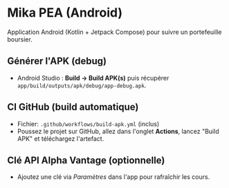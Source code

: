 # Mika PEA (Android)

Application Android (Kotlin + Jetpack Compose) pour suivre un portefeuille boursier.

## Générer l'APK (debug)
- Android Studio : **Build → Build APK(s)** puis récupérer `app/build/outputs/apk/debug/app-debug.apk`.

## CI GitHub (build automatique)
- Fichier: `.github/workflows/build-apk.yml` (inclus)
- Poussez le projet sur GitHub, allez dans l'onglet **Actions**, lancez "Build APK" et téléchargez l'artefact.

## Clé API Alpha Vantage (optionnelle)
- Ajoutez une clé via *Paramètres* dans l'app pour rafraîchir les cours.

